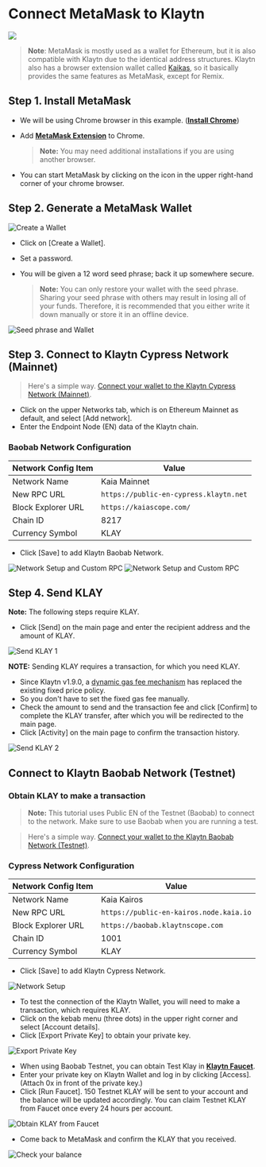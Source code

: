 # Connect MetaMask to Klaytn

![](/img/banners/kaia-metamask.png)

> **Note**: MetaMask is mostly used as a wallet for Ethereum, but it is also compatible with Klaytn due to the identical address structures. Klaytn also has a browser extension wallet called [Kaikas](../tools/wallets/kaikas.md), so it basically provides the same features as MetaMask, except for Remix.

## Step 1. Install MetaMask <a href="#install-metamask" id="install-metamask"></a>

- We will be using Chrome browser in this example. ([**Install Chrome**](https://www.google.com/intl/en_us/chrome/))
- Add [**MetaMask Extension**](https://chrome.google.com/webstore/detail/metamask/nkbihfbeogaeaoehlefnkodbefgpgknn?hl=en) to Chrome.

  > **Note:** You may need additional installations if you are using another browser.
- You can start MetaMask by clicking on the icon in the upper right-hand corner of your chrome browser.

## Step 2. Generate a MetaMask Wallet <a href="#generate-a-metamask" id="generate-a-metamask"></a>

![Create a Wallet](/img/build/tutorials/new-to-metamask.png)

- Click on \[Create a Wallet].
- Set a password.
- You will be given a 12 word seed phrase; back it up somewhere secure.

  > **Note:** You can only restore your wallet with the seed phrase. Sharing your seed phrase with others may result in losing all of your funds. Therefore, it is recommended that you either write it down manually or store it in an offline device.

![Seed phrase and Wallet](/img/build/tutorials/metamask-secret-backup.png)

## Step 3. Connect to Klaytn Cypress Network (Mainnet) <a href="#connect-to-klaytn-cypress-network-mainnet" id="connect-to-klaytn-cypress-network-mainnet"></a>

> Here's a simple way. [Connect your wallet to the Klaytn Cypress Network (Mainnet)](https://chainlist.org/chain/8217).

- Click on the upper Networks tab, which is on Ethereum Mainnet as default, and select \[Add network].
- Enter the Endpoint Node (EN) data of the Klaytn chain.

### Baobab Network Configuration

| Network Config Item | Value                                  |
| ------------------- | -------------------------------------- |
| Network Name        | Kaia Mainnet                           |
| New RPC URL         | `https://public-en-cypress.klaytn.net` |
| Block Explorer URL  | `https://kaiascope.com/`               |
| Chain ID            | 8217                                   |
| Currency Symbol     | KLAY                                   |

- Click \[Save] to add Klaytn Baobab Network.

![Network Setup and Custom RPC](/img/build/tutorials/metamask-add-cypress-1.png) ![Network Setup and Custom RPC](/img/build/tutorials/metamask-add-cypress-2.png)

## Step 4. Send KLAY <a href="#send-klay" id="send-klay"></a>

**Note:** The following steps require KLAY.

- Click \[Send] on the main page and enter the recipient address and the amount of KLAY.

![Send KLAY 1](/img/build/tutorials/metamask-send-klay-1.png)

**NOTE:** Sending KLAY requires a transaction, for which you need KLAY.

- Since Klaytn v1.9.0, a [dynamic gas fee mechanism](https://medium.com/klaytn/dynamic-gas-fee-pricing-mechanism-1dac83d2689) has replaced the existing fixed price policy.
- So you don't have to set the fixed gas fee manually.
- Check the amount to send and the transaction fee and click \[Confirm] to complete the KLAY transfer, after which you will be redirected to the main page.
- Click \[Activity] on the main page to confirm the transaction history.

![Send KLAY 2](/img/build/tutorials/metamask-send-klay-2.png)

## Connect to Klaytn Baobab Network (Testnet) <a href="#connect-to-klaytn-baobab-network-testnet" id="connect-to-klaytn-baobab-network-testnet"></a>

### Obtain KLAY to make a transaction

> **Note:** This tutorial uses Public EN of the Testnet (Baobab) to connect to the network. Make sure to use Baobab when you are running a test.

> Here's a simple way. [Connect your wallet to the Klaytn Baobab Network (Testnet)](https://chainlist.org/chain/1001).

### Cypress Network Configuration

| Network Config Item | Value                                   |
| ------------------- | --------------------------------------- |
| Network Name        | Kaia Kairos                             |
| New RPC URL         | `https://public-en-kairos.node.kaia.io` |
| Block Explorer URL  | `https://baobab.klaytnscope.com `       |
| Chain ID            | 1001                                    |
| Currency Symbol     | KLAY                                    |

- Click \[Save] to add Klaytn Cypress Network.

![Network Setup](/img/build/tutorials/connect-testnet-1.png)

- To test the connection of the Klaytn Wallet, you will need to make a transaction, which requires KLAY.
- Click on the kebab menu (three dots) in the upper right corner and select \[Account details].
- Click \[Export Private Key] to obtain your private key.

![Export Private Key](/img/build/tutorials/connect-testnet-2.png)

- When using Baobab Testnet, you can obtain Test Klay in [**Klaytn Faucet**](https://baobab.wallet.klaytn.foundation/access?next=faucet).
- Enter your private key on Klaytn Wallet and log in by clicking \[Access]. (Attach 0x in front of the private key.)
- Click \[Run Faucet]. 150 Testnet KLAY will be sent to your account and the balance will be updated accordingly. You can claim Testnet KLAY from Faucet once every 24 hours per account.

![Obtain KLAY from Faucet](/img/build/tutorials/connect-testnet-3.png)

- Come back to MetaMask and confirm the KLAY that you received.

![Check your balance](/img/build/tutorials/connect-testnet-4.png)
